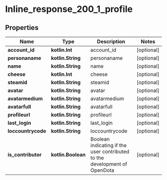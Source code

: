 
# Inline_response_200_1_profile

## Properties
Name | Type | Description | Notes
------------ | ------------- | ------------- | -------------
**account_id** | **kotlin.Int** | account_id |  [optional]
**personaname** | **kotlin.String** | personaname |  [optional]
**name** | **kotlin.String** | name |  [optional]
**cheese** | **kotlin.Int** | cheese |  [optional]
**steamid** | **kotlin.String** | steamid |  [optional]
**avatar** | **kotlin.String** | avatar |  [optional]
**avatarmedium** | **kotlin.String** | avatarmedium |  [optional]
**avatarfull** | **kotlin.String** | avatarfull |  [optional]
**profileurl** | **kotlin.String** | profileurl |  [optional]
**last_login** | **kotlin.String** | last_login |  [optional]
**loccountrycode** | **kotlin.String** | loccountrycode |  [optional]
**is_contributor** | **kotlin.Boolean** | Boolean indicating if the user contributed to the development of OpenDota |  [optional]



